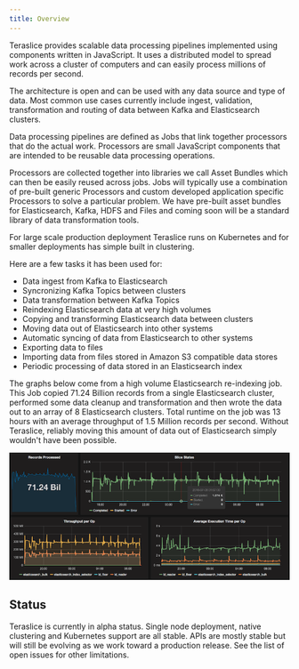 ```yaml
---
title: Overview
---
```


Teraslice provides scalable data processing pipelines implemented using components written in JavaScript. It uses a distributed model to spread work across a cluster of computers and can easily process millions of records per second.

The architecture is open and can be used with any data source and type of data. Most common use cases currently include ingest, validation, transformation and routing of data between Kafka and Elasticsearch clusters. 

Data processing pipelines are defined as Jobs that link together processors that do the actual work. Processors are small JavaScript components that are intended to be reusable data processing operations. 

Processors are collected together into libraries we call Asset Bundles which can then be easily reused across jobs. Jobs will typically use a combination of pre-built generic Processors and custom developed application specific Processors to solve a particular problem. We have pre-built asset bundles for Elasticsearch, Kafka, HDFS and Files and coming soon will be a standard library of data transformation tools.

For large scale production deployment Teraslice runs on Kubernetes and for smaller deployments has simple built in clustering. 

Here are a few tasks it has been used for:

- Data ingest from Kafka to Elasticsearch
- Syncronizing Kafka Topics between clusters
- Data transformation between Kafka Topics
- Reindexing Elasticsearch data at very high volumes
- Copying and transforming Elasticsearch data between clusters
- Moving data out of Elasticsearch into other systems
- Automatic syncing of data from Elasticsearch to other systems
- Exporting data to files
- Importing data from files stored in Amazon S3 compatible data stores
- Periodic processing of data stored in an Elasticsearch index

The graphs below come from a high volume Elasticsearch re-indexing job. This Job copied 71.24 Billion records from a single Elasticsearch cluster, performed some data cleanup and transformation and then wrote the data out to an array of 8 Elasticsearch clusters. Total runtime on the job was 13 hours with an average throughput of 1.5 Million records per second. Without Teraslice, reliably moving this amount of data out of Elasticsearch simply wouldn't have been possible. 

[![Overview and Getting Started](assets/reindexing-id-71B.png)](https://www.youtube.com/watch?v=TG7flPTZeeg)


## Status

Teraslice is currently in alpha status. Single node deployment, native clustering and Kubernetes support are all stable. APIs are mostly stable but will still be evolving as we work toward a production release. See the list of open issues for other limitations.
